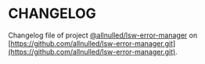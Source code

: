 # CHANGELOG

Changelog file of project [@allnulled/lsw-error-manager](https://github.com/allnulled/lsw-error-manager.git) on [https://github.com/allnulled/lsw-error-manager.git](https://github.com/allnulled/lsw-error-manager.git).

